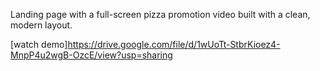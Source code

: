 Landing page with a full-screen pizza promotion video built with a clean, modern layout.

[watch demo]https://drive.google.com/file/d/1wUoTt-StbrKioez4-MnpP4u2wgB-OzcE/view?usp=sharing
